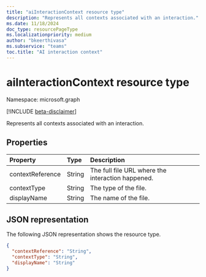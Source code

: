 ```yaml
---
title: "aiInteractionContext resource type"
description: "Represents all contexts associated with an interaction."
ms.date: 11/18/2024
doc_type: resourcePageType
ms.localizationpriority: medium
author: "bkeerthivasa"
ms.subservice: "teams"
toc.title: "AI interaction context"
---
```


# aiInteractionContext resource type

Namespace: microsoft.graph

[!INCLUDE [beta-disclaimer](../../includes/beta-disclaimer.md)]

Represents all contexts associated with an interaction.

## Properties

| Property   | Type | Description |
|:---------------|:--------|:----------|
| contextReference | String | The full file URL where the interaction happened. |
| contextType | String | The type of the file. |
| displayName | String | The name of the file. |

## JSON representation

The following JSON representation shows the resource type.

<!--{
  "blockType": "resource",
  "optionalProperties": [],
  "keyProperty": "id",
  "baseType": "microsoft.graph.entity",
  "@odata.type": "microsoft.graph.aiInteractionContext"
}-->

```json
{
  "contextReference": "String",
  "contextType": "String",
  "displayName": "String"
}
```
